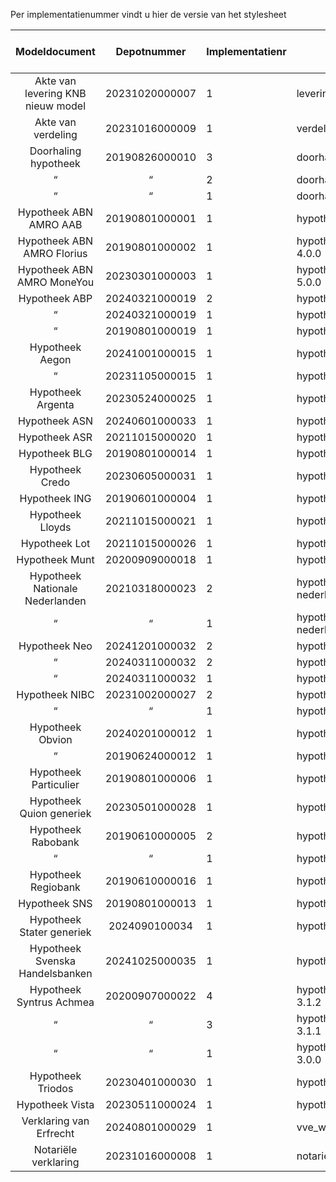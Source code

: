 Per implementatienummer vindt u hier de versie van het stylesheet

Modeldocument|Depotnummer|Implementatienr|Versie stylesheet|Geldig tot en met|Beta
:---:|:---:|---|---|:---:|:---:
Akte van levering KNB nieuw model|20231020000007|1|levering-8.0.0
Akte van verdeling|20231016000009|1|verdeling-5.0.0
Doorhaling hypotheek|20190826000010|3|doorhaling_hypotheek-3.1.1
 “ | “ |2|doorhaling_hypotheek-3.1.0
 “ | “ |1|doorhaling_hypotheek-3.0.0
Hypotheek ABN AMRO AAB|20190801000001|1|hypotheek_abn_amro_aab-4.0.0
Hypotheek ABN AMRO Florius|20190801000002|1|hypotheek_abn_amro_florius-4.0.0
Hypotheek ABN AMRO MoneYou|20230301000003|1|hypotheek_abn_amro_moneyou-5.0.0 
Hypotheek ABP|20240321000019|2|hypotheek_abp-2.0.1
 “ |20240321000019|1|hypotheek_abp-2.0.0
 “ |20190801000019|1|hypotheek_abp-1.0.0
Hypotheek Aegon|20241001000015|1|hypotheek_aegon-7.0
 “ |20231105000015|1|hypotheek_aegon-6.0.0
Hypotheek Argenta|20230524000025|1|hypotheek_argenta-3.0 
Hypotheek ASN|20240601000033|1|hypotheek_asn-1.0.0
Hypotheek ASR|20211015000020|1|hypotheek_asr-4.0.0 
Hypotheek BLG|20190801000014|1|hypotheek_blg-3.0.0
Hypotheek Credo|20230605000031|1|hypotheek_credo-1.0.0
Hypotheek ING|20190601000004|1|hypotheek_ing-4.0.0
Hypotheek Lloyds|20211015000021|1|hypotheek_lloyds-2.0.0
Hypotheek Lot|20211015000026|1|hypotheek_lot-2.0.0
Hypotheek Munt|20200909000018|1|hypotheek_munt-3.0
Hypotheek Nationale Nederlanden|20210318000023|2|hypotheek_nationale-nederlanden-2.1.0
 “ | “ |1|hypotheek_nationale-nederlanden-2.0.0
Hypotheek Neo|20241201000032|2|hypotheek_neo-2.0.0
 “ |20240311000032|2|hypotheek_neo-1.0.1
 “ |20240311000032|1|hypotheek_neo-1.0.0
Hypotheek NIBC|20231002000027|2|hypotheek_nibc-3.0.1
 “ | “ |1|hypotheek_nibc-3.0.0
Hypotheek Obvion|20240201000012|1|hypotheek_obvion-5.0.0
 “ |20190624000012|1|hypotheek_obvion-4.0.0
Hypotheek Particulier|20190801000006|1|hypotheek_particulier-3.0.0
Hypotheek Quion generiek|20230501000028|1|hypotheek_quion_generiek-2.0
Hypotheek Rabobank|20190610000005|2|hypotheek_rabobank-5.0.1
 “ | “ |1|hypotheek_rabobank-5.0.0
Hypotheek Regiobank|20190610000016|1|hypotheek_regiobank-3.0.0
Hypotheek SNS|20190801000013|1|hypotheek_sns-2.5.0
Hypotheek Stater generiek|2024090100034|1|hypotheek_stater-1.0
Hypotheek Svenska Handelsbanken|20241025000035|1|hypotheek_svenska-1.0
Hypotheek Syntrus Achmea|20200907000022|4|hypotheek_syntrus_achmea-3.1.2
 “ | “ |3|hypotheek_syntrus_achmea-3.1.1
 “ | “ |1|hypotheek_syntrus_achmea-3.0.0
Hypotheek Triodos|20230401000030|1|hypotheek_triodos-1.0.0
Hypotheek Vista|20230511000024|1|hypotheek_vista-3.0.0 
Verklaring van Erfrecht|20240801000029|1|vve_wettelijkeverdeling-2.0
Notariële verklaring|20231016000008|1|notariele_verklaring-4.0.0